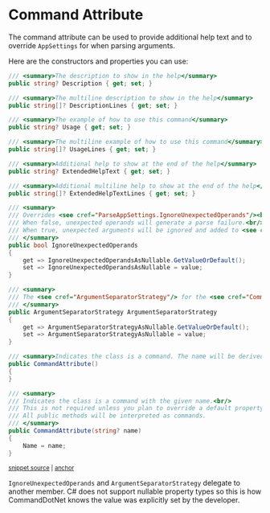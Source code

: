 # Command Attribute

The command attribute can be used to provide additional help text and to override `AppSettings` for when parsing arguments.

Here are the constructors and properties you can use:

<!-- snippet: CommandAttribute-properties -->
<a id='snippet-commandattribute-properties'></a>
```cs
/// <summary>The description to show in the help</summary>
public string? Description { get; set; }

/// <summary>The multiline description to show in the help</summary>
public string[]? DescriptionLines { get; set; }

/// <summary>The example of how to use this command</summary>
public string? Usage { get; set; }

/// <summary>The multiline example of how to use this command</summary>
public string[]? UsageLines { get; set; }

/// <summary>Additional help to show at the end of the help</summary>
public string? ExtendedHelpText { get; set; }

/// <summary>Additional multiline help to show at the end of the help</summary>
public string[]? ExtendedHelpTextLines { get; set; }

/// <summary>
/// Overrides <see cref="ParseAppSettings.IgnoreUnexpectedOperands"/><br/>
/// When false, unexpected operands will generate a parse failure.<br/>
/// When true, unexpected arguments will be ignored and added to <see cref="ParseResult.RemainingOperands"/><br/>
/// </summary>
public bool IgnoreUnexpectedOperands
{
    get => IgnoreUnexpectedOperandsAsNullable.GetValueOrDefault();
    set => IgnoreUnexpectedOperandsAsNullable = value;
}

/// <summary>
/// The <see cref="ArgumentSeparatorStrategy"/> for the <see cref="Command"/>
/// </summary>
public ArgumentSeparatorStrategy ArgumentSeparatorStrategy
{
    get => ArgumentSeparatorStrategyAsNullable.GetValueOrDefault();
    set => ArgumentSeparatorStrategyAsNullable = value;
}

/// <summary>Indicates the class is a command. The name will be derived from the class name.</summary>
public CommandAttribute()
{
}

/// <summary>
/// Indicates the class is a command with the given name.<br/>
/// This is not required unless you plan to override a default property of the command.<br/>
/// All public methods will be interpreted as commands.
/// </summary>
public CommandAttribute(string? name)
{
    Name = name;
}
```
<sup><a href='https://github.com/bilal-fazlani/commanddotnet/blob/master/CommandDotNet/CommandAttribute.cs#L14-L67' title='Snippet source file'>snippet source</a> | <a href='#snippet-commandattribute-properties' title='Start of snippet'>anchor</a></sup>
<!-- endSnippet -->

`IgnoreUnexpectedOperands` and `ArgumentSeparatorStrategy` delegate to another member. C# does not support nullable property types so this is how CommandDotNet knows the value was explicitly set by the developer.
